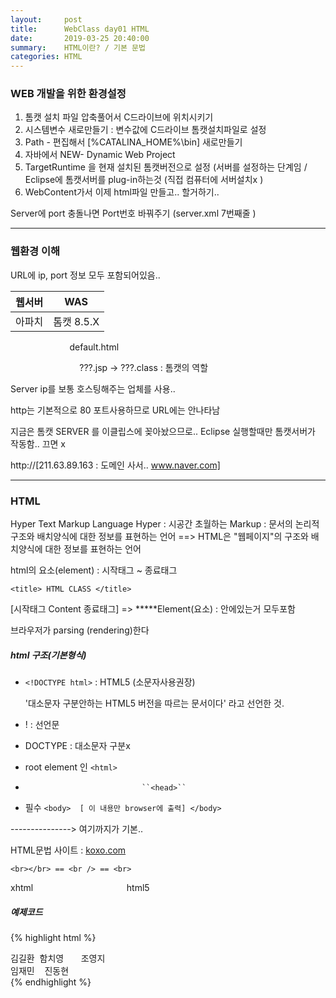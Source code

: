 ```yaml
---
layout:     post
title:      WebClass day01 HTML
date:       2019-03-25 20:40:00
summary:    HTML이란? / 기본 문법
categories: HTML
---
```

### WEB 개발을 위한 환경설정
1. 톰캣 설치 파일 압축풀어서 C드라이브에 위치시키기
2.  시스템변수 새로만들기 : 변수값에 C드라이브 톰캣설치파일로 설정
3.  Path - 편집해서  [%CATALINA_HOME%\bin] 새로만들기
4.  자바에서 NEW- Dynamic Web Project
5.  TargetRuntime 을 현재 설치된 톰캣버전으로 설정 (서버를 설정하는 단계임 / Eclipse에 톰캣서버를 plug-in하는것 (직접 컴퓨터에 서버설치x )
6.  WebContent가서 이제 html파일 만들고.. 할거하기..

Server에 port 충돌나면 Port번호 바꿔주기 (server.xml 7번째줄 )




- - -


### 웹환경 이해
URL에 ip, port 정보 모두 포함되어있음..

| 웹서버 | WAS     |
|-------|---------|
| 아파치 |톰캣 8.5.X|

&nbsp;&nbsp;&nbsp;&nbsp;&nbsp;&nbsp;&nbsp;&nbsp;&nbsp;&nbsp;&nbsp;&nbsp;&nbsp;&nbsp;&nbsp;&nbsp;&nbsp;&nbsp;&nbsp;&nbsp;&nbsp;&nbsp;&nbsp;&nbsp;default.html

&nbsp;&nbsp;&nbsp;&nbsp;&nbsp;&nbsp;&nbsp;&nbsp;&nbsp;&nbsp;&nbsp;&nbsp;&nbsp;&nbsp;&nbsp;&nbsp;&nbsp;&nbsp;&nbsp;&nbsp;&nbsp;&nbsp;&nbsp;&nbsp;&nbsp;&nbsp;&nbsp;&nbsp;???.jsp -> ???.class : 톰캣의 역할
             
  
Server ip를 보통 호스팅해주는 업체를 사용.. 

http는 기본적으로 80 포트사용하므로 URL에는 안나타남 

지금은 톰캣 SERVER 를 이클립스에 꽂아놨으므로..
Eclipse 실행할때만 톰캣서버가 작동함.. 끄면 x

http://[211.63.89.163 : 도메인 사서.. www.naver.com]


-------------------------------------------
### HTML 
Hyper Text Markup Language
Hyper : 시공간 초월하는
Markup : 문서의 논리적 구조와 배치양식에 대한 정보를 표현하는 언어
==> HTML은 "웹페이지"의 구조와 배치양식에 대한 정보를 표현하는 언어

html의 요소(element) : 시작태그 ~ 종료태그

``<title> HTML CLASS </title>``

[시작태그 	   Content      종료태그] =>
*****Element(요소) : 안에있는거 모두포함

브라우저가 parsing (rendering)한다

##### html 구조(기본형식)
- ``<!DOCTYPE html>`` : HTML5 (소문자사용권장)

  '대소문자 구분안하는 HTML5 버전을 따르는 문서이다' 라고  선언한 것.
 - ! : 선언문
 -  DOCTYPE : 대소문자 구분x

- root element 인 ``<html>``
- 								``<head>``
- 필수 							``<body>  [	이 내용만 browser에 출력] </body>``
  
---------------> 여기까지가 기본.. 

HTML문법 사이트 : [koxo.com](http://koxo.com/)

``<br></br> == <br /> == <br>``

xhtml&nbsp;&nbsp;&nbsp;&nbsp;&nbsp;&nbsp;&nbsp;&nbsp;&nbsp;&nbsp;&nbsp;&nbsp;&nbsp;&nbsp;&nbsp;&nbsp;&nbsp;&nbsp;&nbsp;&nbsp;&nbsp;&nbsp;&nbsp;&nbsp;&nbsp;&nbsp;&nbsp;&nbsp;&nbsp;&nbsp;&nbsp;&nbsp;&nbsp;&nbsp;&nbsp;&nbsp;&nbsp;&nbsp;html5


##### 예제코드
{% highlight html %}
<!DOCTYPE html>
<html> <!-- 주석처리 -->
	<head> <!--  Contains metadata and window title information for the document-->
	<meta charset="UTF-8"> <!--Defines metadata information for the document  -->
	<title>ex02.html</title> <!-- The document title, displayed in the browser's title bar -->
	</head>
<body> <!--The document body. Contains all the content for the page. -->
<!-- space하든, tab하든 enter하든 웹페이지 화면상에는 모두 공백 1칸-->
<!-- html의 예약문자는 [문자엔티티(개체)]로 대체된다
사용 :    &엔티티이름;
&nbsp; == non breaking sapce == 공백( space )
  -->
 김길환 &nbsp;함치영&nbsp;&nbsp;&nbsp;&nbsp;&nbsp;&nbsp;          조영지<br><!-- Enter : Forces a line [br]eak -->
임재민&nbsp;&nbsp;&nbsp;	진동현
<br>
</body>
</html>
{% endhighlight %}